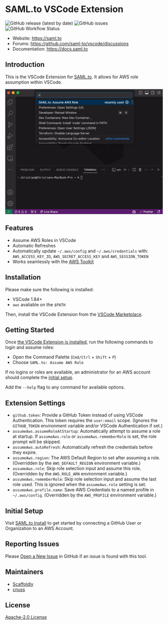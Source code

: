 # SAML.to VSCode Extension

![GitHub release (latest by date)](https://img.shields.io/github/v/release/saml-to/vscode?label=version) ![GitHub issues](https://img.shields.io/github/issues/saml-to/vscode) ![GitHub Workflow Status](https://img.shields.io/github/actions/workflow/status/saml-to/vscode/push-main.yml?branch=main)

- Website: https://saml.to
- Forums: https://github.com/saml-to/vscode/discussions
- Documentation: https://docs.saml.to

## Introduction

This is the VSCode Extension for [SAML.to](https://saml.to). It allows for AWS role assumption within VSCode.

![Assume an AWS Role in VSCode](resources/marketplace/assume-role.gif)

## Features

- Assume AWS Roles in VSCode
- Automatic Refreshes
- Automatically update `~/.aws/config` and `~/.aws/credentials` with: `AWS_ACCESS_KEY_ID`, `AWS_SECRET_ACCESS_KEY` and `AWS_SESSION_TOKEN`
- Works seamlessly with the [AWS Toolkit](https://marketplace.visualstudio.com/items?itemName=AmazonWebServices.aws-toolkit-vscode)

## Installation

Please make sure the following is installed:

- VSCode 1.84+
- `aws` avaliable on the `$PATH`

Then, install the VSCode Extension from the [VSCode Marketplace](https://marketplace.visualstudio.com/items?itemName=saml-to.saml-to-vscode).

## Getting Started

Once [the VSCode Extension is installed](#installation), run the following commands to login and assume roles:

- Open the Command Palette (`Cmd/Ctrl` + `Shift` + `P`)
- Choose `SAML.to: Assume AWS Role`

If no logins or roles are available, an administrator for an AWS account should complete the [initial setup](#Initial-Setup).

Add the `--help` flag to any command for available options.

## Extension Settings

- `github.token`: Provide a GitHub Token instead of using VSCode Authentication. This token requires the `user:email` scope. (Ignores the `GITHUB_TOKEN` environment variable and/or VSCode Authentication if set.)
- `assumeAws.assumeRoleAtStartup`: Automatically attempt to assume a role at startup. If `assumeAws.role` or `assumeAws.rememberRole` is set, the role prompt will be skipped.
- `assumeAws.autoRefresh`: Automatically refresh the credentials before they expire.
- `assumeAws.region`: The AWS Default Region to set after assuming a role. (Overridden by the `AWS_DEFAULT_REGION` environment variable.)
- `assumeAws.role`: Skip role selection input and assume this role. (Overridden by the `AWS_ROLE_ARN` environment variable.)
- `assumeAws.rememberRole`: Skip role selection input and assume the last role used. This is ignored when the `assumeAws.role` setting is set.
- `assumeAws.profile.name`: Save AWS Credentials to a named profile in `~/.aws/config`. (Overridden by the `AWS_PROFILE` environment variable.)

## Initial Setup

Visit [SAML.to Install](https://saml.to/install) to get started by connecting a GitHub User or Organization to an AWS Account.

## Reporting Issues

Please [Open a New Issue](https://github.com/saml-to/vscode/issues/new/choose) in GitHub if an issue is found with this tool.

## Maintainers

- [Scaffoldly](https://github.com/scaffoldly)
- [cnuss](https://github.com/cnuss)

## License

[Apache-2.0 License](LICENSE)
